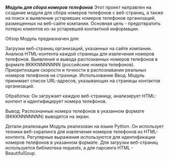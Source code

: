 ***Модуль для сбора номеров телефонов***
Этот проект направлен на создание модуля для сбора номеров телефонов с веб-страниц, а также на поиск и выявление устаревших номеров телефонов организаций, размещенных на веб-сайте компании. Основная цель - предотвратить потерю клиентов из-за устаревшей контактной информации.

Обзор
Модуль предназначен для:

Загрузки веб-страниц организаций, указанных на сайте компании.
Анализа HTML-контента каждой страницы для извлечения номеров телефонов.
Выявления и вывода распознанных номеров телефонов в формате 8KKKNNNNNNN (российские номера телефонов).
Приоритизации скорости и точности в распознавании реальных номеров телефонов на странице.
Использование
Ввод: Модуль принимает список URL-адресов, указывающих на страницы контактов организаций.

Обработка: Он загружает каждую веб-страницу, анализирует HTML-контент и идентифицирует номера телефонов.

Вывод: Распознанные номера телефонов в указанном формате (8KKKNNNNNNN) выводятся на экран.


Детали реализации
Модуль реализован на языке Python.
Он использует техники веб-скрапинга для извлечения номеров телефонов из HTML-контента.
Регулярные выражения используются для идентификации номеров телефонов в указанном формате.
Для загрузки веб-страниц используется библиотека requests, а для парсинга HTML - BeautifulSoup.
